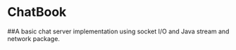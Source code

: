 # ChatBook
##A basic chat server implementation using socket I/O and Java stream and network package.
